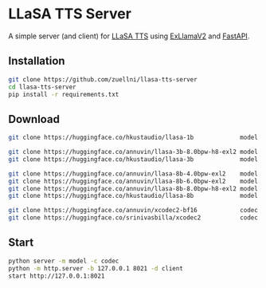 # LLaSA TTS Server
A simple server (and client) for [LLaSA TTS](https://huggingface.co/collections/HKUSTAudio/llasa-679b87dbd06ac556cc0e0f44) using [ExLlamaV2](https://github.com/turboderp-org/exllamav2) and [FastAPI](https://github.com/fastapi/fastapi).

## Installation
```sh
git clone https://github.com/zuellni/llasa-tts-server
cd llasa-tts-server
pip install -r requirements.txt
```

## Download
```sh
git clone https://huggingface.co/hkustaudio/llasa-1b             model # 1b @ bf16

git clone https://huggingface.co/annuvin/llasa-3b-8.0bpw-h8-exl2 model # 3b @ 8.0bpw
git clone https://huggingface.co/hkustaudio/llasa-3b             model # 3b @ bf16

git clone https://huggingface.co/annuvin/llasa-8b-4.0bpw-exl2    model # 8b @ 4.0bpw
git clone https://huggingface.co/annuvin/llasa-8b-6.0bpw-exl2    model # 8b @ 6.0bpw
git clone https://huggingface.co/annuvin/llasa-8b-8.0bpw-h8-exl2 model # 8b @ 8.0bpw
git clone https://huggingface.co/hkustaudio/llasa-8b             model # 8b @ bf16

git clone https://huggingface.co/annuvin/xcodec2-bf16            codec # bf16
git clone https://huggingface.co/srinivasbilla/xcodec2           codec # fp32
```

## Start
```sh
python server -m model -c codec
python -m http.server -b 127.0.0.1 8021 -d client
start http://127.0.0.1:8021
```
